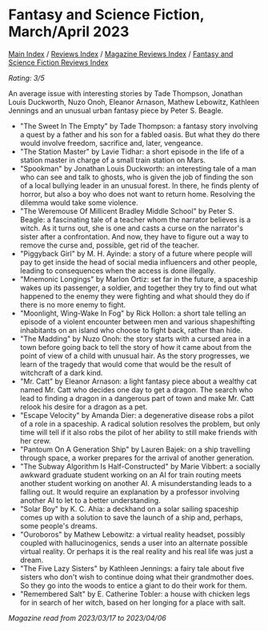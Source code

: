 # Fantasy and Science Fiction, March/April 2023

[Main Index](../../../README.md) / [Reviews Index](../../README.md) / [Magazine Reviews Index](../README.md) / [Fantasy and Science Fiction Reviews Index](README.md)

*Rating: 3/5*

An average issue with interesting stories by Tade Thompson, Jonathan Louis Duckworth, Nuzo Onoh, Eleanor Arnason, Mathew Lebowitz, Kathleen Jennings and an unusual urban fantasy piece by Peter S. Beagle.

- "The Sweet In The Empty" by Tade Thompson: a fantasy story involving a quest by a father and his son for a fabled oasis. But what they do there would involve freedom, sacrifice and, later, vengeance.
- "The Station Master" by Lavie Tidhar: a short episode in the life of a station master in charge of a small train station on Mars.
- "Spookman" by Jonathan Louis Duckworth: an interesting tale of a man who can see and talk to ghosts, who is given the job of finding the son of a local bullying leader in an unusual forest. In there, he finds plenty of horror, but also a boy who does not want to return home. Resolving the dilemma would take some violence.
- "The Weremouse Of Millicent Bradley Middle School" by Peter S. Beagle: a fascinating tale of a teacher whom the narrator believes is a witch. As it turns out, she is one and casts a curse on the narrator's sister after a confrontation. And now, they have to figure out a way to remove the curse and, possible, get rid of the teacher.
- "Piggyback Girl" by M. H. Ayinde: a story of a future where people will pay to get inside the head of social media influencers and other people, leading to consequences when the access is done illegally.
- "Mnemonic Longings" by Marlon Ortiz: set far in the future, a spaceship wakes up its passenger, a soldier, and together they try to find out what happened to the enemy they were fighting and what should they do if there is no more enemy to fight.
- "Moonlight, Wing-Wake In Fog" by Rick Hollon: a short tale telling an episode of a violent encounter between men and various shapeshifting inhabitants on an island who choose to fight back, rather than hide.
- "The Madding" by Nuzo Onoh: the story starts with a cursed area in a town before going back to tell the story of how it came about from the point of view of a child with unusual hair. As the story progresses, we learn of the tragedy that would come that would be the result of witchcraft of a dark kind.
- "Mr. Catt" by Eleanor Arnason: a light fantasy piece about a wealthy cat named Mr. Catt who decides one day to get a dragon. The search who lead to finding a dragon in a dangerous part of town and make Mr. Catt relook his desire for a dragon as a pet.
- "Escape Velocity" by Amanda Dier: a degenerative disease robs a pilot of a role in a spaceship. A radical solution resolves the problem, but only time will tell if it also robs the pilot of her ability to still make friends with her crew.
- "Pantoum On A Generation Ship" by Lauren Bajek: on a ship travelling through space, a worker prepares for the arrival of another generation.
- "The Subway Algorithm Is Half-Constructed" by Marie Vibbert: a socially awkward graduate student working on an AI for train routing meets another student working on another AI. A misunderstanding leads to a falling out. It would require an explanation by a professor involving another AI to let to a better understanding.
- "Solar Boy" by K. C. Ahia: a deckhand on a solar sailing spaceship comes up with a solution to save the launch of a ship and, perhaps, some people's dreams.
- "Ouroboros" by Mathew Lebowitz: a virtual reality headset, possibly coupled with hallucinogenics, sends a user into an alternate possible virtual reality. Or perhaps it is the real reality and his real life was just a dream.
- "The Five Lazy Sisters" by Kathleen Jennings: a fairy tale about five sisters who don't wish to continue doing what their grandmother does. So they go into the woods to entice a giant to do their work for them.
- "Remembered Salt" by E. Catherine Tobler: a house with chicken legs for in search of her witch, based on her longing for a place with salt.

*Magazine read from 2023/03/17 to 2023/04/06*
